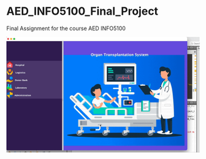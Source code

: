 # AED_INFO5100_Final_Project
Final Assignment for the course AED INFO5100


![Demonstration](https://github.com/HarshalJaiswalNEU/AED_INFO5100_Final_Project/blob/main/Scr.gif)
